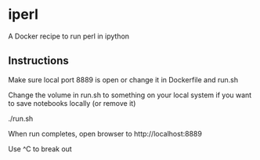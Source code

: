 # iperl
A Docker recipe to run perl in ipython

## Instructions

Make sure local port 8889 is open or change it in Dockerfile and run.sh

Change the volume in run.sh to something on your local system if you want to save notebooks locally (or remove it)

./run.sh

When run completes, open browser to http://localhost:8889

Use ^C to break out
